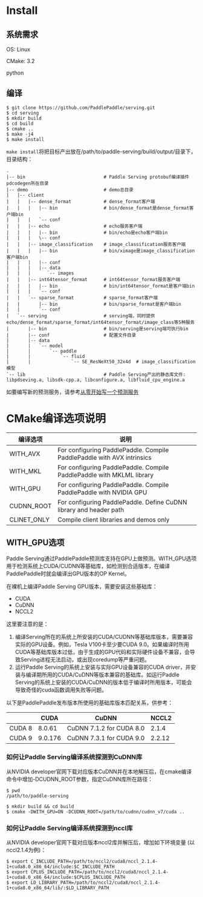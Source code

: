 # Install

## 系统需求

OS: Linux

CMake: 3.2

python

## 编译
```shell
$ git clone https://github.com/PaddlePaddle/serving.git
$ cd serving
$ mkdir build
$ cd build
$ cmake ..
$ make -j4
$ make install
```

`make install`将把目标产出放在/path/to/paddle-serving/build/output/目录下，目录结构：

```
.
|-- bin                             # Paddle Serving protobuf编译插件pdcodegen所在目录
|-- demo                            # demo总目录
|   |-- client
|   |   |-- dense_format            # dense_format客户端
|   |   |   |-- bin                 # bin/dense_format是dense_format客户端bin
|   |   |   `-- conf
|   |   |-- echo                    # echo服务客户端
|   |   |   |-- bin                 # bin/echo是echo客户端bin
|   |   |   \-- conf
|   |   |-- image_classification    # image_classification服务客户端
|   |   |   |-- bin                 # bin/ximage是image_classification客户端bin
|   |   |   |-- conf
|   |   |   |-- data
|   |   |      `-- images
|   |   |-- int64tensor_format      # int64tensor_format服务客户端
|   |   |   |-- bin                 # bin/int64tensor_format是客户端bin
|   |   |   `-- conf
|   |   `-- sparse_format           # sparse_format客户端
|   |       |-- bin                 # bin/sparse_format是客户端bin
|   |       `-- conf
|   `-- serving                     # serving端，同时提供echo/dense_format/sparse_format/int64tensor_format/image_class等5种服务
|       |-- bin                     # bin/serving是serving端可执行bin
|       |-- conf                    # 配置文件目录
|       |-- data
|       |   `-- model
|       |       `-- paddle
|       |           `-- fluid
|       |               `-- SE_ResNeXt50_32x4d  # image_classification模型
`-- lib                             # Paddle Serving产出的静态库文件: libpdseving.a, libsdk-cpp.a, libconfigure.a, libfluid_cpu_engine.a
```

如要编写新的预测服务，请参考[从零开始写一个预测服务](CREATING.md)

# CMake编译选项说明

| 编译选项 | 说明 |
|----------|------|
| WITH_AVX | For configuring PaddlePaddle. Compile PaddlePaddle with AVX intrinsics |
| WITH_MKL | For configuring PaddlePaddle. Compile PaddlePaddle with MKLML library |
| WITH_GPU | For configuring PaddlePaddle. Compile PaddlePaddle with NVIDIA GPU |
| CUDNN_ROOT| For configuring PaddlePaddle. Define CuDNN library and header path |
| CLINET_ONLY | Compile client libraries and demos only |

## WITH_GPU选项

Paddle Serving通过PaddlePaddle预测库支持在GPU上做预测。WITH_GPU选项用于检测系统上CUDA/CUDNN等基础库，如检测到合适版本，在编译PaddlePaddle时就会编译出GPU版本的OP Kernel。

在裸机上编译Paddle Serving GPU版本，需要安装这些基础库：

- CUDA
- CuDNN
- NCCL2

这里要注意的是：
1) 编译Serving所在的系统上所安装的CUDA/CUDNN等基础库版本，需要兼容实际的GPU设备。例如，Tesla V100卡至少要CUDA 9.0。如果编译时所用CUDA等基础库版本过低，由于生成的GPU代码和实际硬件设备不兼容，会导致Serving进程无法启动，或出现coredump等严重问题。
2) 运行Paddle Serving的系统上安装与实际GPU设备兼容的CUDA driver，并安装与编译期所用的CUDA/CuDNN等版本兼容的基础库。如运行Paddle Serving的系统上安装的CUDA/CuDNN的版本低于编译时所用版本，可能会导致奇怪的cuda函数调用失败等问题。

以下是PaddlePaddle发布版本所使用的基础库版本匹配关系，供参考：

| | CUDA  | CuDNN | NCCL2 |
|-|-------|--------------------------|-------|
| CUDA 8 | 8.0.61 | CuDNN 7.1.2 for CUDA 8.0 | 2.1.4 |
| CUDA 9 | 9.0.176 | CuDNN 7.3.1 for CUDA 9.0| 2.2.12 |

### 如何让Paddle Serving编译系统探测到CuDNN库

从NVIDIA developer官网下载对应版本CuDNN并在本地解压后，在cmake编译命令中增加-DCUDNN_ROOT参数，指定CuDNN库所在路径：

```
$ pwd
/path/to/paddle-serving

$ mkdir build && cd build
$ cmake -DWITH_GPU=ON -DCUDNN_ROOT=/path/to/cudnn/cudnn_v7/cuda ..
```

### 如何让Paddle Serving编译系统探测到nccl库

从NVIDIA developer官网下载对应版本nccl2库并解压后，增加如下环境变量 (以nccl2.1.4为例)：

```
$ export C_INCLUDE_PATH=/path/to/nccl2/cuda8/nccl_2.1.4-1+cuda8.0_x86_64/include:$C_INCLUDE_PATH
$ export CPLUS_INCLUDE_PATH=/path/to/nccl2/cuda8/nccl_2.1.4-1+cuda8.0_x86_64/include:$CPLUS_INCLUDE_PATH
$ export LD_LIBRARY_PATH=/path/to/nccl2/cuda8/nccl_2.1.4-1+cuda8.0_x86_64/lib/:$LD_LIBRARY_PATH
```

